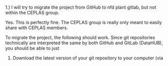 



1.) I will try to migrate the project from GitHub to nfd plant gitlab, but not within the CEPLAS group.

Yes. This is perfectly fine. The CEPLAS group is really only meant to easily share with CEPLAS members.

To migrate the project, the following should work.
Since git repositories technically are interpreted the same by both GitHub and GitLab (DataHUB), you should be able to just

1. Download the latest version of your git repository to your computer (via 